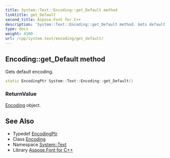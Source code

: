 ```yaml
---
title: System::Text::Encoding::get_Default method
linktitle: get_Default
second_title: Aspose.Font for C++
description: 'System::Text::Encoding::get_Default method. Gets default encoding in C++.'
type: docs
weight: 4100
url: /cpp/system.text/encoding/get_default/
---
```

## Encoding::get_Default method


Gets default encoding.

```cpp
static EncodingPtr System::Text::Encoding::get_Default()
```


### ReturnValue

[Encoding](../) object.

## See Also

* Typedef [EncodingPtr](../../../system/encodingptr/)
* Class [Encoding](../)
* Namespace [System::Text](../../)
* Library [Aspose.Font for C++](../../../)
